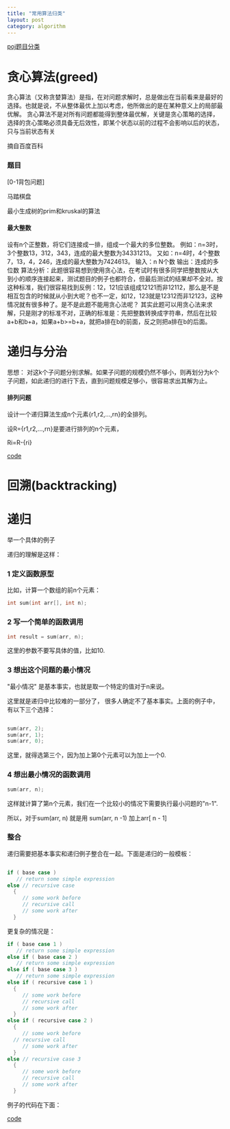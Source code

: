 ```yaml
---
title: "常用算法归类"
layout: post
category: algorithm
---
```


[poj题目分类](http://www.cnblogs.com/kuangbin/archive/2011/07/29/2120667.html)

# 贪心算法(greed)

贪心算法（又称贪婪算法）是指，在对问题求解时，总是做出在当前看来是最好的选择。也就是说，不从整体最优上加以考虑，他所做出的是在某种意义上的局部最优解。
贪心算法不是对所有问题都能得到整体最优解，关键是贪心策略的选择，选择的贪心策略必须具备无后效性，即某个状态以前的过程不会影响以后的状态，只与当前状态有关

摘自百度百科

### 题目

[0-1背包问题]

马踏棋盘

最小生成树的prim和kruskal的算法

#### 最大整数

设有n个正整数，将它们连接成一排，组成一个最大的多位整数。
例如：n=3时，3个整数13，312，343，连成的最大整数为34331213。
又如：n=4时，4个整数7，13，4，246，连成的最大整数为7424613。
输入：n
N个数
输出：连成的多位数
算法分析：此题很容易想到使用贪心法，在考试时有很多同学把整数按从大到小的顺序连接起来，测试题目的例子也都符合，但最后测试的结果却不全对。按这种标准，我们很容易找到反例：12，121应该组成12121而非12112，那么是不是相互包含的时候就从小到大呢？也不一定，如12，123就是12312而非12123，这种情况就有很多种了。是不是此题不能用贪心法呢？
其实此题可以用贪心法来求解，只是刚才的标准不对，正确的标准是：先把整数转换成字符串，然后在比较a+b和b+a，如果a+b>=b+a，就把a排在b的前面，反之则把a排在b的后面。

# 递归与分治

思想： 对这k个子问题分别求解。如果子问题的规模仍然不够小，则再划分为k个子问题，如此递归的进行下去，直到问题规模足够小，很容易求出其解为止。

#### 排列问题


设计一个递归算法生成n个元素{r1,r2,…,rn}的全排列。

设R={r1,r2,…,rn}是要进行排列的n个元素，

Ri=R-{ri}

[code](https://github.com/yuzibo/DS/blob/master/algorithm/recursion/permut.c)

# 回溯(backtracking)


# 递归

举一个具体的例子

递归的理解是这样：


### 1 定义函数原型

比如，计算一个数组的前n个元素：

```c
int sum(int arr[], int n);
```

### 2 写一个简单的函数调用

```c
int result = sum(arr, n);
```
这里的参数不要写具体的值，比如10.

### 3 想出这个问题的最小情况

"最小情况" 是基本事实，也就是取一个特定的值对于n来说。

这里就是递归中比较难的一部分了， 很多人确定不了基本事实。上面的例子中，有以下三个选择：

```c

sum(arr, 2);
sum(arr, 1);
sum(arr, 0);

```

这里，就得选第三个，因为加上第0个元素可以为加上一个0.

### 4 想出最小情况的函数调用

```c
sum(arr, n);
```

这样就计算了第n个元素，我们在一个比较小的情况下需要执行最小问题的"n-1".

所以，对于sum(arr, n) 就是用 sum(arr, n -1) 加上arr[ n - 1]

### 整合

递归需要把基本事实和递归例子整合在一起。下面是递归的一般模板：

```c

if ( base case )
   // return some simple expression
else // recursive case
  {
     // some work before
     // recursive call
     // some work after
  }
```

更复杂的情况是：

```c
if ( base case 1 )
   // return some simple expression
else if ( base case 2 )
   // return some simple expression
else if ( base case 3 )
   // return some simple expression
else if ( recursive case 1 )
  {
     // some work before
     // recursive call
     // some work after
  }
else if ( recursive case 2 )
  {
     // some work before
  // recursive call
     // some work after
  }
else // recursive case 3
  {
     // some work before
     // recursive call
     // some work after
  }
```

 例子的代码在下面：

[code](https://github.com/yuzibo/DS/blob/master/algorithm/recursion/sum_recur.c)



